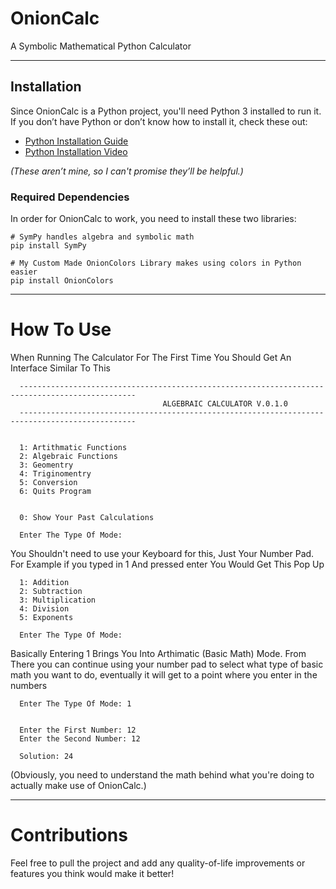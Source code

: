 # OnionCalc

A Symbolic Mathematical Python Calculator

---

## Installation

Since OnionCalc is a Python project, you'll need Python 3 installed to run it. If you don’t have Python or don’t know how to install it, check these out:

- [Python Installation Guide](https://www.geeksforgeeks.org/how-to-install-python-on-windows/)
- [Python Installation Video](https://www.youtube.com/watch?v=8cAEH1i_5s0)

*(These aren’t mine, so I can't promise they’ll be helpful.)*


### Required Dependencies

In order for OnionCalc to work, you need to install these two libraries:

```
# SymPy handles algebra and symbolic math
pip install SymPy

# My Custom Made OnionColors Library makes using colors in Python easier
pip install OnionColors
```

---

# How To Use

When Running The Calculator For The First Time You Should Get An Interface Similar To This

```
  ------------------------------------------------------------------------------------------------
                                  ALGEBRAIC CALCULATOR V.0.1.0
  ------------------------------------------------------------------------------------------------
  
  
  1: Artithmatic Functions
  2: Algebraic Functions
  3: Geomentry
  4: Triginomentry
  5: Conversion
  6: Quits Program
  
      
  0: Show Your Past Calculations
  
  Enter The Type Of Mode:
```

You Shouldn't need to use your Keyboard for this, Just Your Number Pad. For Example if you typed in 1 And pressed enter You Would Get This Pop Up

```
  1: Addition
  2: Subtraction
  3: Multiplication
  4: Division
  5: Exponents
  
  Enter The Type Of Mode: 

```

Basically Entering 1 Brings You Into Arthimatic (Basic Math) Mode. From There you can continue using your number pad to select what type of basic math you want to do, eventually it will get to a point where you enter in the numbers

```
  Enter The Type Of Mode: 1


  Enter the First Number: 12
  Enter the Second Number: 12
  
  Solution: 24 
```

(Obviously, you need to understand the math behind what you're doing to actually make use of OnionCalc.)

---

# Contributions

Feel free to pull the project and add any quality-of-life improvements or features you think would make it better!






